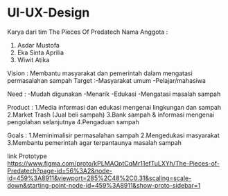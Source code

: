 # UI-UX-Design
Karya dari tim The Pieces Of Predatech
Nama Anggota : 
1. Asdar Mustofa
2. Eka Sinta Aprilia
3. Wiwit Atika

Vision : Membantu masyarakat dan pemerintah dalam mengatasi permasalahan sampah
Target :-Masyarakat umum
        -Pelajar/mahasiwa

Need : -Mudah digunakan
       -Menarik
       -Edukasi 
       -Mengatasi masalah sampah

Product :
1.Media informasi dan edukasi mengenai lingkungan dan sampah
2.Market Trash (Jual beli sampah)
3.Bank sampah & informasi mengenai pengolahan selanjutnya
4.Pengaduan sampah

Goals :
1.Meminimalisir permasalahan sampah
2.Mengedukasi masyarakat
3.Membantu pemerintah agar terpantaunya masalah sampah



link Prototype  https://www.figma.com/proto/kPLMAOptCqMr11efTuLXYh/The-Pieces-of-Predatech?page-id=56%3A2&node-id=459%3A8911&viewport=285%2C48%2C0.31&scaling=scale-down&starting-point-node-id=459%3A8911&show-proto-sidebar=1
